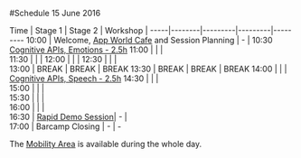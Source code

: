 #Schedule 15 June 2016

Time | Stage 1 | Stage 2 |  Workshop | 
-----|--------|---------|---------|---------
10:00  | Welcome, [App World Cafe](app_world_cafe.md) and Session Planning | - | 10:30 [Cognitive APIs, Emotions - 2.5h](microsoft_workshop1.md)
11:00  | | |  
11:30  | | | 
12:00  | | | 
12:30  | | |  
13:00  | BREAK     | BREAK | BREAK 
13:30  | BREAK     | BREAK | BREAK 
14:00  | | | [Cognitive APIs, Speech - 2.5h](microsoft_workshop2.md) 
14:30  | | |  
15:00  | | |  
15:30  | | |  
16:00  | | |  
16:30  | [Rapid Demo Session](rapid_demos.md)| - |  
17:00  | Barcamp Closing        | - | - 

The [Mobility Area](area_mobility.md) is available during the whole day.
